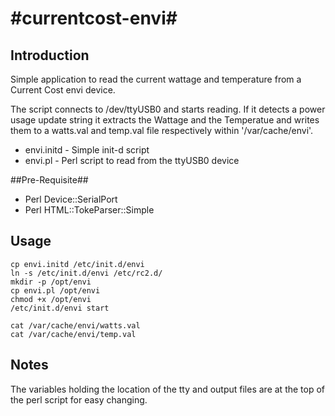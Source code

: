 #currentcost-envi#
================

## Introduction ##
Simple application to read the current wattage and temperature from a Current Cost envi device.

The script connects to /dev/ttyUSB0 and starts reading. If it detects a power usage update string it extracts the Wattage and the Temperatue and writes them to a watts.val and temp.val file respectively within '/var/cache/envi'.

* envi.initd - Simple init-d script
* envi.pl - Perl script to read from the ttyUSB0 device

##Pre-Requisite##
* Perl Device::SerialPort
* Perl HTML::TokeParser::Simple

## Usage ##

```Shell
cp envi.initd /etc/init.d/envi
ln -s /etc/init.d/envi /etc/rc2.d/ 
mkdir -p /opt/envi
cp envi.pl /opt/envi
chmod +x /opt/envi
/etc/init.d/envi start
```

```Shell
cat /var/cache/envi/watts.val
cat /var/cache/envi/temp.val
```

## Notes ##
The variables holding the location of the tty and output files are at the top of the perl script for easy changing. 

